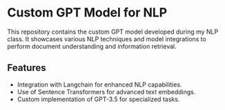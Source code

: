 # Custom GPT Model for NLP

This repository contains the custom GPT model developed during my NLP class. It showcases various NLP techniques and model integrations to perform document understanding and information retrieval.

## Features

- Integration with Langchain for enhanced NLP capabilities.
- Use of Sentence Transformers for advanced text embeddings.
- Custom implementation of GPT-3.5 for specialized tasks.

